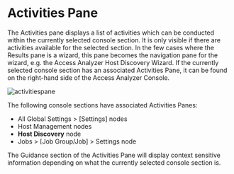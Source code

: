 # Activities Pane

The Activities pane displays a list of activities which can be conducted within the currently
selected console section. It is only visible if there are activities available for the selected
section. In the few cases where the Results pane is a wizard, this pane becomes the navigation pane
for the wizard, e.g. the Access Analyzer Host Discovery Wizard. If the currently selected console
section has an associated Activities Pane, it can be found on the right-hand side of the Access
Analyzer Console.

![activitiespane](/img/product_docs/accessanalyzer/admin/navigate/activitiespane.webp)

The following console sections have associated Activities Panes:

- All Global Settings > [Settings] nodes
- Host Management nodes
- **Host Discovery** node
- Jobs > [Job Group/Job] > Settings node

The Guidance section of the Activities Pane will display context sensitive information depending on
what the currently selected console section is.
